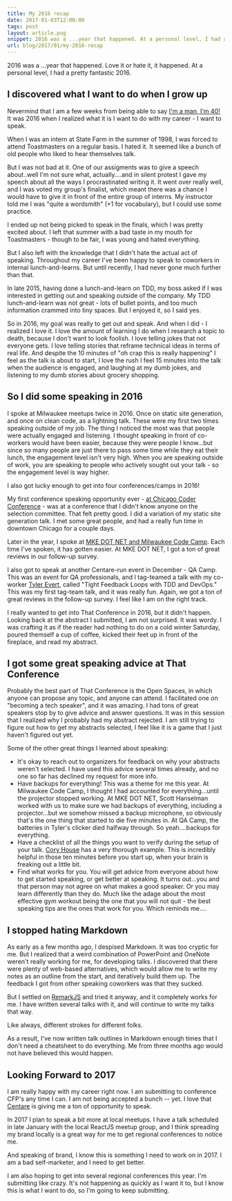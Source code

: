 ```yaml
---
title: My 2016 recap
date: 2017-01-03T12:00:00
tags: post
layout: article.pug
snippet: 2016 was a ...year that happened. At a personal level, I had a great 2016.
url: blog/2017/01/my-2016-recap
---
```


2016 was a ...year that happened. Love it or hate it, it happened. At a personal level, I had a pretty fantastic 2016.

## I discovered what I want to do when I grow up

Nevermind that I am a few weeks from being able to say [I'm a man, I'm 40!](https://www.youtube.com/watch?v=jXEde89WC44) It was 2016 when I realized what it is I want to do with my career - I want to speak.

When I was an intern at State Farm in the summer of 1998, I was forced to attend Toastmasters on a regular basis. I hated it. It seemed like a bunch of old people who liked to hear themselves talk.

But I was not bad at it. One of our assigments was to give a speech about..well I'm not sure what, actually....and in silent protest I gave my speech about all the ways I procrastinated writing it. It went over really well, and I was voted my group's finalist, which meant there was a chance I would have to give it in front of the entire group of interns. My instructor told me I was "quite a wordsmith" (+1 for vocabulary), but I could use some practice.

I ended up not being picked to speak in the finals, which I was pretty excited about. I left that summer with a bad taste in my mouth for Toastmasters - though to be fair, I was young and hated everything.

But I also left with the knowledge that I didn't hate the actual act of speaking. Throughout my career I've been happy to speak to coworkers in internal lunch-and-learns. But until recently, I had never gone much further than that.

In late 2015, having done a lunch-and-learn on TDD, my boss asked if I was interested in getting out and speaking outside of the company. My TDD lunch-and-learn was not great - lots of bullet points, and too much information crammed into tiny spaces. But I enjoyed it, so I said yes.

So in 2016, my goal was really to get out and speak. And when I did - I realized I love it. I love the amount of learning I do when I research a topic to death, because I don't want to look foolish. I love telling jokes that not everyone gets. I love telling stories that reframe technical ideas in terms of real life. And despite the 10 minutes of "oh crap this is really happening" I feel as the talk is about to start, I love the rush I feel 15 minutes into the talk when the audience is engaged, and laughing at my dumb jokes, and listening to my dumb stories about grocery shopping.

## So I did some speaking in 2016

I spoke at Milwaukee meetups twice in 2016. Once on static site generation, and once on clean code, as a lightning talk. These were my first two times speaking outside of my job. The thing I noticed the most was that people were actually engaged and listening. I thought speaking in front of co-workers would have been easier, because they were people I know...but since so many people are just there to pass some time while they eat their lunch, the engagement level isn't very high. When you are speaking outside of work, you are speaking to people who actively sought out your talk - so the engagement level is way higher.

I also got lucky enough to get into four conferences/camps in 2016!

My first conference speaking opportunity ever - [at Chicago Coder Conference](/blog/2016/06/chicago-coder-conference) - was at a conference that I didn't know anyone on the selection committee. That felt pretty good. I did a variation of my static site generation talk. I met some great people, and had a really fun time in downtown Chicago for a couple days.

Later in the year, I spoke at [MKE DOT NET and Milwaukee Code Camp](/blog/2016/11/october-recap). Each time I've spoken, it has gotten easier. At MKE DOT NET, I got a ton of great reviews in our follow-up survey.

I also got to speak at another Centare-run event in December - QA Camp. This was an event for QA professionals, and I tag-teamed a talk with my co-worker [Tyler Evert](http://thefoxgang.com/), called "Tight Feedback Loops with TDD and DevOps." This was my first tag-team talk, and it was really fun. Again, we got a ton of great reviews in the follow-up survey. I feel like I am on the right track.

I really wanted to get into That Conference in 2016, but it didn't happen. Looking back at the abstract I submitted, I am not surprised. It was wordy. I was crafting it as if the reader had nothing to do on a cold winter Saturday, poured themself a cup of coffee, kicked their feet up in front of the fireplace, and read my abstract.

## I got some great speaking advice at That Conference

Probably the best part of That Conference is the Open Spaces, in which anyone can propose any topic, and anyone can attend. I facilitated one on "becoming a tech speaker", and it was amazing. I had tons of great speakers stop by to give advice and answer questions. It was in this session that I realized why I probably had my abstract rejected. I am still trying to figure out how to get my abstracts selected, I feel like it is a game that I just haven't figured out yet.

Some of the other great things I learned about speaking:

* It's okay to reach out to organizers for feedback on why your abstracts weren't selected. I have used this advice several times already, and no one so far has declined my request for more info.
* Have backups for everything! This was a theme for me this year. At Milwaukee Code Camp, I thought I had accounted for everything...until the projector stopped working. At MKE DOT NET, Scott Hanselman worked with us to make sure we had backups of everything, including a projector...but we somehow missed a backup microphone, so obviously that's the one thing that started to die five minutes in. At QA Camp, the batteries in Tyler's clicker died halfway through. So yeah....backups for everything.
* Have a checklist of all the things you want to verify during the setup of your talk. [Cory House](https://www.evernote.com/shard/s8/sh/bceb64d8-717f-4027-aaaa-6cd73d071ffc/be44ae852ddc8208) has a very thorough example. This is incredibly helpful in those ten minutes before you start up, when your brain is freaking out a little bit.
* Find what works for you. You will get advice from everyone about how to get started speaking, or get better at speaking. It turns out...you and that person may not agree on what makes a good speaker. Or you may learn differently than they do. Much like the adage about the most effective gym workout being the one that you will not quit - the best speaking tips are the ones that work for you. Which reminds me....

## I stopped hating Markdown

As early as a few months ago, I despised Markdown. It was too cryptic for me. But I realized that a weird combination of PowerPoint and OneNote weren't really working for me, for developing talks. I discovered that there were plenty of web-based alternatives, which would allow me to write my notes as an outline from the start, and iteratively build them up. The feedback I got from other speaking coworkers was that they sucked.

But I settled on [RemarkJS](https://remarkjs.com) and tried it anyway, and it completely works for me. I have written several talks with it, and will continue to write my talks that way.

Like always, different strokes for different folks.

As a result, I've now written talk outlines in Markdown enough times that I don't need a cheatsheet to do everything. Me from three months ago would not have believed this would happen.

## Looking Forward to 2017

I am really happy with my career right now. I am submitting to conference CFP's any time I can. I am not being accepted a bunch -- yet. I love that [Centare](http://www.centare.com) is giving me a ton of opportunity to speak.

In 2017 I plan to speak a bit more at local meetups. I have a talk scheduled in late January with the local ReactJS meetup group, and I think spreading my brand locally is a great way for me to get regional conferences to notice me.

And speaking of brand, I know this is something I need to work on in 2017. I am a bad self-marketer, and I need to get better.

I am also hoping to get into several regional conferences this year. I'm submitting like crazy. It's not happening as quickly as I want it to, but I know this is what I want to do, so I'm going to keep submitting.
